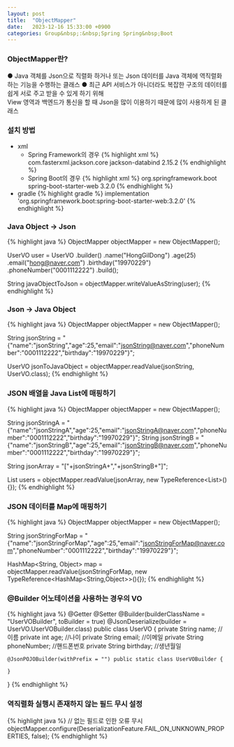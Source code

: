 ```yaml
---
layout: post
title:  "ObjectMapper"
date:   2023-12-16 15:33:00 +0900
categories: Group&nbsp;:&nbsp;Spring Spring&nbsp;Boot
---
```


### ObjectMapper란?

● Java 객체를 Json으로 직렬화 하거나 또는 Json 데이터를 Java 객체에 역직렬화 하는 기능을 수행하는 클래스
● 최근 API 서비스가 아니더라도 복잡한 구조의 데이터를 쉽게 서로 주고 받을 수 있게 하기 위해  
View 영역과 백엔드가 통신을 할 때 Json을 많이 이용하기 때문에 많이 사용하게 된 클래스

### 설치 방법

- xml
    - Spring Framework의 경우
        {% highlight xml %}
        <dependency>
            <groupId>com.fasterxml.jackson.core</groupId>
            <artifactId>jackson-databind</artifactId>
            <version>2.15.2</version>
        </dependency>
        {% endhighlight %}
    - Spring Boot의 경우
        {% highlight xml %}
        <dependency>
            <groupId>org.springframework.boot</groupId>
            <artifactId>spring-boot-starter-web</artifactId>
            <version>3.2.0</version>
        </dependency>
        {% endhighlight %}
- gradle
    {% highlight gradle %}
    implementation 'org.springframework.boot:spring-boot-starter-web:3.2.0'
    {% endhighlight %}

### Java Object → Json

{% highlight java %}
ObjectMapper objectMapper = new ObjectMapper();

UserVO user = 
UserVO
.builder()
.name("HongGilDong")
.age(25)
.email("hong@naver.com")
.birthday("19970229")
.phoneNumber("0001112222")
.build();

String javaObjectToJson = objectMapper.writeValueAsString(user);
{% endhighlight %}

### Json → Java Object

{% highlight java %}
ObjectMapper objectMapper = new ObjectMapper();

String jsonString =
"{\"name\":\"jsonString\",\"age\":25,\"email\":\"jsonString@naver.com\",\"phoneNumber\":\"0001112222\",\"birthday\":\"19970229\"}";

UserVO jsonToJavaObject = objectMapper.readValue(jsonString, UserVO.class);
{% endhighlight %}

### JSON 배열을 Java List에 매핑하기

{% highlight java %}
ObjectMapper objectMapper = new ObjectMapper();

String jsonStringA = "{\"name\":\"jsonStringA\",\"age\":25,\"email\":\"jsonStringA@naver.com\",\"phoneNumber\":\"0001112222\",\"birthday\":\"19970229\"}";
String jsonStringB = "{\"name\":\"jsonStringB\",\"age\":25,\"email\":\"jsonStringB@naver.com\",\"phoneNumber\":\"0001112222\",\"birthday\":\"19970229\"}";

String jsonArray = "["+jsonStringA+","+jsonStringB+"]";

List<UserVO> users = objectMapper.readValue(jsonArray, new TypeReference<List<UserVO>>(){});
{% endhighlight %}

### JSON 데이터를 Map에 매핑하기

{% highlight java %}
ObjectMapper objectMapper = new ObjectMapper();

String jsonStringForMap = "{\"name\":\"jsonStringForMap\",\"age\":25,\"email\":\"jsonStringForMap@naver.com\",\"phoneNumber\":\"0001112222\",\"birthday\":\"19970229\"}";

HashMap<String, Object> map = objectMapper.readValue(jsonStringForMap, new TypeReference<HashMap<String,Object>>(){});
{% endhighlight %}

### @Builder 어노테이션을 사용하는 경우의 VO

{% highlight java %}
@Getter
@Setter
@Builder(builderClassName = "UserVOBuilder", toBuilder = true)
@JsonDeserialize(builder = UserVO.UserVOBuilder.class)
public class UserVO {
    private String name; //이름
    private int age; //나이
    private String email; //이메일
    private String phoneNumber; //핸드폰번호
    private String birthday; //생년월일
    
    @JsonPOJOBuilder(withPrefix = "") public static class UserVOBuilder { 
        
    }
}
{% endhighlight %}

### 역직렬화 실행시 존재하지 않는 필드 무시 설정

{% highlight java %}
// 없는 필드로 인한 오류 무시
objectMapper.configure(DeserializationFeature.FAIL_ON_UNKNOWN_PROPERTIES, false);
{% endhighlight %}